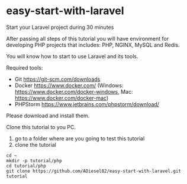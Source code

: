 # easy-start-with-laravel
Start your Laravel project during 30 minutes

After passing all steps of this tutorial you will have environment for developing PHP projects that includes: PHP, NGINX, MySQL and Redis. 

You will know how to start to use Laravel and its tools.

Required tools:
* Git https://git-scm.com/downloads
* Docker https://www.docker.com/ (Windows: https://www.docker.com/docker-windows, Mac: https://www.docker.com/docker-mac)
* PHPStorm https://www.jetbrains.com/phpstorm/download/

Please download and install them.

Clone this tutorial to you PC.
1) go to a folder where are you going to test this tutorial
2) clone the tutorial

```
cd ~
mkdir -p tutorial/php
cd tutorial/php
git clone https://github.com/ADiesel82/easy-start-with-laravel.git tutorial 
```

